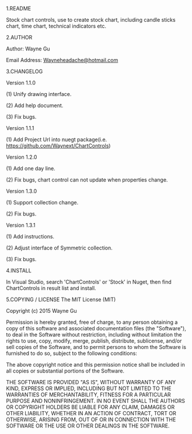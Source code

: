 1.README

Stock chart controls, use to create stock chart, including candle sticks chart, time chart, technical indicators etc.

2.AUTHOR

Author: Wayne Gu 

Email Address: Wayneheadache@hotmail.com

3.CHANGELOG

Version 1.1.0

  (1) Unify drawing interface.
  
  (2) Add help document.
  
  (3) Fix bugs.
  
Version 1.1.1

  (1) Add Project Url into nuegt package(i.e. https://github.com/Waynext/ChartControls)
  
Version 1.2.0

  (1) Add one day line.
  
  (2) Fix bugs, chart control can not update when properties change.
  
Version 1.3.0

  (1) Support collection change.
  
  (2) Fix bugs.
  
 Version 1.3.1
 
  (1) Add instructions.
  
  (2) Adjust interface of Symmetric collection.
  
  (3) Fix bugs.
  
4.INSTALL

   In Visual Studio, search 'ChartControls' or 'Stock' in Nuget, then find ChartControls in result list and install.
   
5.COPYING / LICENSE
The MIT License (MIT)

Copyright (c) 2015 Wayne Gu

Permission is hereby granted, free of charge, to any person
obtaining a copy of this software and associated documentation
files (the "Software"), to deal in the Software without
restriction, including without limitation the rights to use,
copy, modify, merge, publish, distribute, sublicense, and/or sell
copies of the Software, and to permit persons to whom the
Software is furnished to do so, subject to the following
conditions:

The above copyright notice and this permission notice shall be
included in all copies or substantial portions of the Software.

THE SOFTWARE IS PROVIDED "AS IS", WITHOUT WARRANTY OF ANY KIND,
EXPRESS OR IMPLIED, INCLUDING BUT NOT LIMITED TO THE WARRANTIES
OF MERCHANTABILITY, FITNESS FOR A PARTICULAR PURPOSE AND
NONINFRINGEMENT. IN NO EVENT SHALL THE AUTHORS OR COPYRIGHT
HOLDERS BE LIABLE FOR ANY CLAIM, DAMAGES OR OTHER LIABILITY,
WHETHER IN AN ACTION OF CONTRACT, TORT OR OTHERWISE, ARISING
FROM, OUT OF OR IN CONNECTION WITH THE SOFTWARE OR THE USE OR
OTHER DEALINGS IN THE SOFTWARE.
